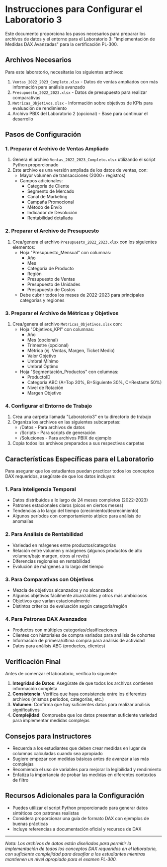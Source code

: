 # Instrucciones para Configurar el Laboratorio 3

Este documento proporciona los pasos necesarios para preparar los archivos de datos y el entorno para el Laboratorio 3: "Implementación de Medidas DAX Avanzadas" para la certificación PL-300.

## Archivos Necesarios

Para este laboratorio, necesitarás los siguientes archivos:

1. `Ventas_2022_2023_Completo.xlsx` - Datos de ventas ampliados con más información para análisis avanzado
2. `Presupuesto_2022_2023.xlsx` - Datos de presupuesto para realizar comparativas
3. `Metricas_Objetivos.xlsx` - Información sobre objetivos de KPIs para evaluación de rendimiento
4. Archivo PBIX del Laboratorio 2 (opcional) - Base para continuar el desarrollo

## Pasos de Configuración

### 1. Preparar el Archivo de Ventas Ampliado

1. Genera el archivo `Ventas_2022_2023_Completo.xlsx` utilizando el script Python proporcionado
2. Este archivo es una versión ampliada de los datos de ventas, con:
   - Mayor volumen de transacciones (2000+ registros)
   - Campos adicionales:
     - Categoría de Cliente
     - Segmento de Mercado
     - Canal de Marketing
     - Campaña Promocional
     - Método de Envío
     - Indicador de Devolución
     - Rentabilidad detallada

### 2. Preparar el Archivo de Presupuesto

1. Crea/genera el archivo `Presupuesto_2022_2023.xlsx` con los siguientes elementos:
   - Hoja "Presupuesto_Mensual" con columnas:
     - Año
     - Mes
     - Categoría de Producto
     - Región
     - Presupuesto de Ventas
     - Presupuesto de Unidades
     - Presupuesto de Costos
   - Debe cubrir todos los meses de 2022-2023 para principales categorías y regiones

### 3. Preparar el Archivo de Métricas y Objetivos

1. Crea/genera el archivo `Metricas_Objetivos.xlsx` con:
   - Hoja "Objetivos_KPI" con columnas:
     - Año
     - Mes (opcional)
     - Trimestre (opcional)
     - Métrica (ej. Ventas, Margen, Ticket Medio)
     - Valor Objetivo
     - Umbral Mínimo
     - Umbral Óptimo
   - Hoja "Segmentación_Productos" con columnas:
     - ProductoID
     - Categoría ABC (A=Top 20%, B=Siguiente 30%, C=Restante 50%)
     - Nivel de Rotación
     - Margen Objetivo

### 4. Configurar el Entorno de Trabajo

1. Crea una carpeta llamada "Laboratorio3" en tu directorio de trabajo
2. Organiza los archivos en las siguientes subcarpetas:
   - /Datos - Para archivos de datos
   - /Scripts - Para scripts de generación
   - /Soluciones - Para archivos PBIX de ejemplo
3. Copia todos los archivos preparados a sus respectivas carpetas

## Características Específicas para el Laboratorio

Para asegurar que los estudiantes puedan practicar todos los conceptos DAX requeridos, asegúrate de que los datos incluyan:

### 1. Para Inteligencia Temporal
- Datos distribuidos a lo largo de 24 meses completos (2022-2023)
- Patrones estacionales claros (picos en ciertos meses)
- Tendencias a lo largo del tiempo (crecimiento/decrecimiento)
- Algunos períodos con comportamiento atípico para análisis de anomalías

### 2. Para Análisis de Rentabilidad
- Variedad en márgenes entre productos/categorías
- Relación entre volumen y márgenes (algunos productos de alto volumen/bajo margen, otros al revés)
- Diferencias regionales en rentabilidad
- Evolución de márgenes a lo largo del tiempo

### 3. Para Comparativas con Objetivos
- Mezcla de objetivos alcanzados y no alcanzados
- Algunos objetivos fácilmente alcanzables y otros más ambiciosos
- Objetivos que varían estacionalmente
- Distintos criterios de evaluación según categoría/región

### 4. Para Patrones DAX Avanzados
- Productos con múltiples categorías/clasificaciones
- Clientes con historiales de compra variados para análisis de cohortes
- Información de primera/última compra para análisis de actividad
- Datos para análisis ABC (productos, clientes)

## Verificación Final

Antes de comenzar el laboratorio, verifica lo siguiente:

1. **Integridad de Datos**: Asegúrate de que todos los archivos contienen información completa
2. **Consistencia**: Verifica que haya consistencia entre los diferentes archivos (mismos períodos, categorías, etc.)
3. **Volumen**: Confirma que hay suficientes datos para realizar análisis significativos
4. **Complejidad**: Comprueba que los datos presentan suficiente variedad para implementar medidas complejas

## Consejos para Instructores

- Recuerda a los estudiantes que deben crear medidas en lugar de columnas calculadas cuando sea apropiado
- Sugiere empezar con medidas básicas antes de avanzar a las más complejas
- Recomienda el uso de variables para mejorar la legibilidad y rendimiento
- Enfatiza la importancia de probar las medidas en diferentes contextos de filtro

## Recursos Adicionales para la Configuración

- Puedes utilizar el script Python proporcionado para generar datos sintéticos con patrones realistas
- Considera proporcionar una guía de formato DAX con ejemplos de buenas prácticas
- Incluye referencias a documentación oficial y recursos de DAX

---

*Nota: Los archivos de datos están diseñados para permitir la implementación de todos los conceptos DAX requeridos en el laboratorio, con suficiente complejidad para desafiar a los estudiantes mientras mantienen un nivel apropiado para el examen PL-300.*